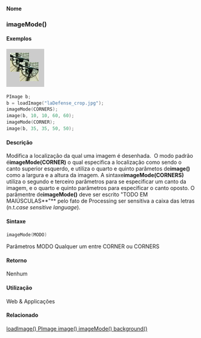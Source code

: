 
#### Nome
### imageMode()

#### Exemplos
<img border="0" height="100" src="media/imageMode_.jpg" width="100"/>

```pde
PImage b; 
b = loadImage("laDefense_crop.jpg"); 
imageMode(CORNERS); 
image(b, 10, 10, 60, 60); 
imageMode(CORNER); 
image(b, 35, 35, 50, 50); 

```

#### Descrição
Modifica a localização da qual uma imagem é desenhada.  O modo padrão é**imageMode(CORNER)**
o qual especifica a localização como sendo o canto
superior esquerdo, e utiliza o quarto e quinto parâmetos de**image()** como a largura e a altura da imagem. A sintaxe**imageMode(CORNERS)**
utiliza o segundo e terceiro parâmetros para se especificar um
canto da imagem, e o quarto e quinto parâmetros para especificar
o canto oposto. O parâmentre de**imageMode()** deve ser escrito "TODO EM MAIÚSCULAS**"** pelo fato de Processing ser sensitiva a caixa das letras (n.t.*case sensitive language*).

#### Sintaxe
```pde
imageMode(MODO)

```
Parâmetros
MODO
Qualquer um entre CORNER ou CORNERS

#### Retorno

	
Nenhum

#### Utilização

	
Web & Applicações

#### Relacionado
[loadImage() ](loadImage_)[PImage ](PImage)[image() ](image_)[imageMode() ](imageMode_)[background() ](background_)
